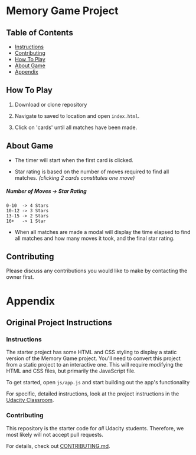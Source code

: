 # Memory Game Project

## Table of Contents

* [Instructions](#instructions)
* [Contributing](#contributing)
* [How To Play](#how-to-play)
* [About Game](#about-game)
* [Appendix](#appendix)

## How To Play

1. Download or clone repository

2. Navigate to saved to location and open `index.html`.

3. Click on 'cards' until all matches have been made.

## About Game

* The timer will start when the first card is clicked.

* Star rating is based on the number of moves required to find all
  matches. *(clicking 2 cards constitutes one move)*

##### Number of Moves -> Star Rating
    0-10  -> 4 Stars
    10-12 -> 3 Stars
    13-15 -> 2 Stars
    16+   -> 1 Star

* When all matches are made a modal will display the time elapsed to find all matches and how many moves it took, and the final star rating.

## Contributing

Please discuss any contributions you would like to make by contacting the owner first.

# Appendix

## Original Project Instructions

### Instructions

The starter project has some HTML and CSS styling to display a static version of the Memory Game project. You'll need to convert this project from a static project to an interactive one. This will require modifying the HTML and CSS files, but primarily the JavaScript file.

To get started, open `js/app.js` and start building out the app's functionality

For specific, detailed instructions, look at the project instructions in the [Udacity Classroom](https://classroom.udacity.com/me).

### Contributing

This repository is the starter code for _all_ Udacity students. Therefore, we most likely will not accept pull requests.

For details, check out [CONTRIBUTING.md](CONTRIBUTING.md).
